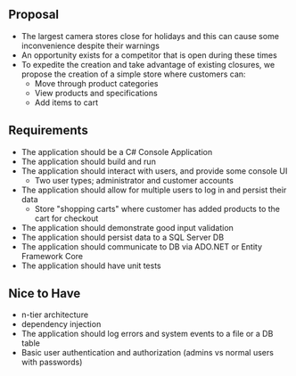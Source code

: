 ## Proposal
- The largest camera stores close for holidays and this can cause some inconvenience despite their warnings
- An opportunity exists for a competitor that is open during these times
- To expedite the creation and take advantage of existing closures, we propose the creation of a simple store where customers can:
    - Move through product categories
    - View products and specifications
    - Add items to cart

## Requirements

- The application should be a C# Console Application
- The application should build and run
- The application should interact with users, and provide some console UI
    - Two user types; administrator and customer accounts
- The application should allow for multiple users to log in and persist their data
    - Store "shopping carts" where customer has added products to the cart for checkout
- The application should demonstrate good input validation
- The application should persist data to a SQL Server DB
- The application should communicate to DB via ADO.NET or Entity Framework Core
- The application should have unit tests

## Nice to Have

- n-tier architecture
- dependency injection
- The application should log errors and system events to a file or a DB table
- Basic user authentication and authorization (admins vs normal users with passwords)